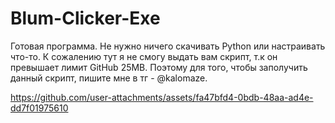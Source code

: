 # Blum-Clicker-Exe
Готовая программа. Не нужно ничего скачивать Python или настраивать что-то.
К сожалению тут я не смогу выдать вам скрипт, т.к он превышает лимит GitHub 25MB.
Поэтому для того, чтобы заполучить данный скрипт, пишите мне в тг - @kalomaze.


https://github.com/user-attachments/assets/fa47bfd4-0bdb-48aa-ad4e-dd7f01975610

